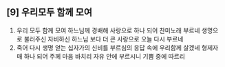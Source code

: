 ## [9] 우리모두 함께 모여

1) 우리 모두 함께 모여 하느님께 경배해 사랑으로 하나 되어 찬미노래 부르네 생명으로 불러주신 자비하신 하느님 보다 더 큰 사랑으로 오늘 다시 부르네  
2) 죽어 다시 생명 얻는 십자가의 신비를 부르심의 응답 속에 우리함께 살겠네 형제자매 하나 되어 주께 마음 바치리 자유 안에 부르시니 기쁨 중에 따르리
